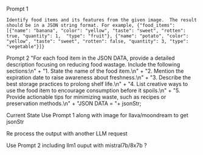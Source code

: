 Prompt 1


`
Identify food items and its features from the given image. 
The result should be in a JSON string format. For example,
{"food_items": [{"name": "banana", "color": "yellow", "taste": "sweet", "rotten": true, "quantity": 1,  "type": "fruit"},
{"name": "potato", "color": "yellow", "taste": "sweet", "rotten": false, "quantity": 3, "type": "vegetable"}]}
`


Prompt 2 
"For each food item in the JSON DATA, provide a detailed description focusing on reducing food wastage. Include the following sections:\n" +
"1. State the name of the food item.\n" +
"2. Mention the expiration date to raise awareness about freshness.\n" +
"3. Describe the best storage practices to prolong shelf life.\n" +
"4. List creative ways to use the food item to encourage consumption before it spoils.\n" +
"5. Provide actionable tips for minimizing waste, such as recipes or preservation methods.\n" +
"JSON DATA = "+ jsonStr;


Current State
Use Prompt 1 along with image for llava/moondream to get jsonStr

Re process the output with another LLM request

Use Prompt 2 including llm1 ouput  with mistral7b/8x7b ?

